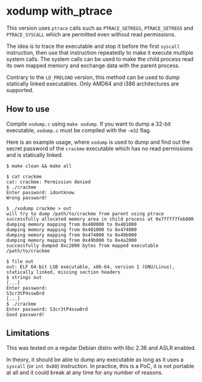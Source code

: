 # xodump with_ptrace

This version uses `ptrace` calls such as `PTRACE_GETREGS`, `PTRACE_SETREGS` and `PTRACE_SYSCALL` which are permitted even without read permissions.

The idea is to trace the executable and stop it before the first `syscall` instruction, then use that instruction repeatedly to make it execute multiple system calls. The system calls can be used to make the child process read its own mapped memory and exchange data with the parent process.

Contrary to the `LD_PRELOAD` version, this method can be used to dump statically linked executables. Only AMD64 and i386 architectures are supported.

## How to use

Compile `xodump.c` using `make xodump`. If you want to dump a 32-bit executable, `xodump.c` must be compiled with the `-m32` flag.

Here is an example usage, where `xodump` is used to dump and find out the secret password of the `crackme` executable which has no read permissions and is statically linked.

```console
$ make clean && make all

$ cat crackme
cat: crackme: Permission denied
$ ./crackme 
Enter password: idontknow
Wrong password!

$ ./xodump crackme > out
will try to dump /path/to/crackme from parent using ptrace
successfully allocated memory area in child process at 0x7ffff7feb000
dumping memory mapping from 0x400000 to 0x401000
dumping memory mapping from 0x401000 to 0x474000
dumping memory mapping from 0x474000 to 0x49b000
dumping memory mapping from 0x49b000 to 0x4a2000
successfully dumped 0xc2000 bytes from mapped executable /path/to/crackme

$ file out 
out: ELF 64-bit LSB executable, x86-64, version 1 (GNU/Linux), statically linked, missing section headers
$ strings out
[...]
Enter password: 
S3cr3tP4ssw0rd
[...]
$ ./crackme
Enter password: S3cr3tP4ssw0rd
Good password!
```

## Limitations

This was tested on a regular Debian distro with libc 2.36 and ASLR enabled.

In theory, it should be able to dump any executable as long as it uses a `syscall` (or `int 0x80`) instruction. In practice, this is a PoC, it is not portable at all and it could break at any time for any number of reasons.

